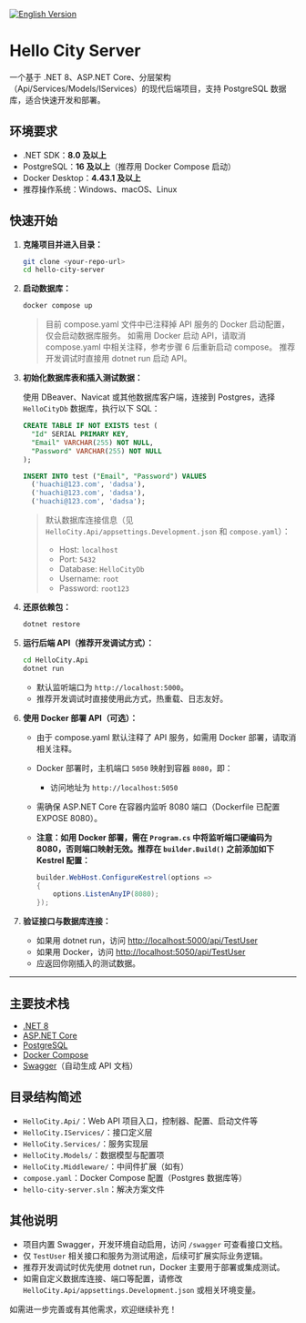 [![English Version](https://img.shields.io/badge/Docs-English-green?style=flat-square)](./README.md)

# Hello City Server

一个基于 .NET 8、ASP.NET Core、分层架构（Api/Services/Models/IServices）的现代后端项目，支持 PostgreSQL 数据库，适合快速开发和部署。

## 环境要求

- .NET SDK：**8.0 及以上**
- PostgreSQL：**16 及以上**（推荐用 Docker Compose 启动）
- Docker Desktop：**4.43.1 及以上**
- 推荐操作系统：Windows、macOS、Linux

## 快速开始

1. **克隆项目并进入目录：**

   ```bash
   git clone <your-repo-url>
   cd hello-city-server
   ```

2. **启动数据库：**

   ```bash
   docker compose up
   ```

   > 目前 compose.yaml 文件中已注释掉 API 服务的 Docker 启动配置，仅会启动数据库服务。
   > 如需用 Docker 启动 API，请取消 compose.yaml 中相关注释，参考步骤 6 后重新启动 compose。
   > 推荐开发调试时直接用 dotnet run 启动 API。

3. **初始化数据库表和插入测试数据：**

   使用 DBeaver、Navicat 或其他数据库客户端，连接到 Postgres，选择 `HelloCityDb` 数据库，执行以下 SQL：

   ```sql
   CREATE TABLE IF NOT EXISTS test (
     "Id" SERIAL PRIMARY KEY,
     "Email" VARCHAR(255) NOT NULL,
     "Password" VARCHAR(255) NOT NULL
   );

   INSERT INTO test ("Email", "Password") VALUES
     ('huachi@123.com', 'dadsa'),
     ('huachi@123.com', 'dadsa'),
     ('huachi@123.com', 'dadsa');
   ```

   > 默认数据库连接信息（见 `HelloCity.Api/appsettings.Development.json` 和 `compose.yaml`）：
   >
   > - Host: `localhost`
   > - Port: `5432`
   > - Database: `HelloCityDb`
   > - Username: `root`
   > - Password: `root123`

4. **还原依赖包：**

   ```bash
   dotnet restore
   ```

5. **运行后端 API（推荐开发调试方式）：**

   ```bash
   cd HelloCity.Api
   dotnet run
   ```

   - 默认监听端口为 `http://localhost:5000`。
   - 推荐开发调试时直接使用此方式，热重载、日志友好。

6. **使用 Docker 部署 API（可选）：**

   - 由于 compose.yaml 默认注释了 API 服务，如需用 Docker 部署，请取消相关注释。
   - Docker 部署时，主机端口 `5050` 映射到容器 `8080`，即：
     - 访问地址为 `http://localhost:5050`
   - 需确保 ASP.NET Core 在容器内监听 8080 端口（Dockerfile 已配置 EXPOSE 8080）。
   - **注意：如用 Docker 部署，需在 `Program.cs` 中将监听端口硬编码为 8080，否则端口映射无效。推荐在 `builder.Build()` 之前添加如下 Kestrel 配置：**

     ```csharp
     builder.WebHost.ConfigureKestrel(options =>
     {
         options.ListenAnyIP(8080);
     });
     ```

7. **验证接口与数据库连接：**

   - 如果用 dotnet run，访问 [http://localhost:5000/api/TestUser](http://localhost:5000/api/TestUser)
   - 如果用 Docker，访问 [http://localhost:5050/api/TestUser](http://localhost:5050/api/TestUser)
   - 应返回你刚插入的测试数据。

---

## 主要技术栈

- [.NET 8](https://dotnet.microsoft.com/)
- [ASP.NET Core](https://learn.microsoft.com/aspnet/core)
- [PostgreSQL](https://www.postgresql.org/)
- [Docker Compose](https://docs.docker.com/compose/)
- [Swagger](https://swagger.io/)（自动生成 API 文档）

## 目录结构简述

- `HelloCity.Api/`：Web API 项目入口，控制器、配置、启动文件等
- `HelloCity.IServices/`：接口定义层
- `HelloCity.Services/`：服务实现层
- `HelloCity.Models/`：数据模型与配置项
- `HelloCity.Middleware/`：中间件扩展（如有）
- `compose.yaml`：Docker Compose 配置（Postgres 数据库等）
- `hello-city-server.sln`：解决方案文件

## 其他说明

- 项目内置 Swagger，开发环境自动启用，访问 `/swagger` 可查看接口文档。
- 仅 `TestUser` 相关接口和服务为测试用途，后续可扩展实际业务逻辑。
- 推荐开发调试时优先使用 dotnet run，Docker 主要用于部署或集成测试。
- 如需自定义数据库连接、端口等配置，请修改 `HelloCity.Api/appsettings.Development.json` 或相关环境变量。

如需进一步完善或有其他需求，欢迎继续补充！
